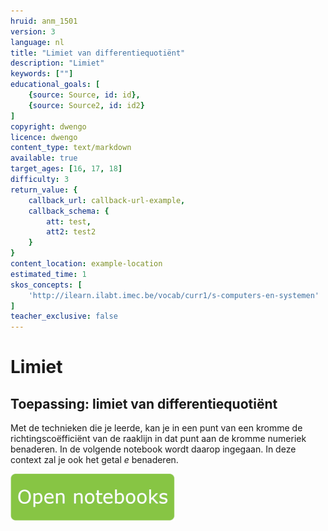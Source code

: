 ```yaml
---
hruid: anm_1501
version: 3
language: nl
title: "Limiet van differentiequotiënt"
description: "Limiet"
keywords: [""]
educational_goals: [
    {source: Source, id: id}, 
    {source: Source2, id: id2}
]
copyright: dwengo
licence: dwengo
content_type: text/markdown
available: true
target_ages: [16, 17, 18]
difficulty: 3
return_value: {
    callback_url: callback-url-example,
    callback_schema: {
        att: test,
        att2: test2
    }
}
content_location: example-location
estimated_time: 1
skos_concepts: [
    'http://ilearn.ilabt.imec.be/vocab/curr1/s-computers-en-systemen'
]
teacher_exclusive: false
---
```


# Limiet

## Toepassing: limiet van differentiequotiënt
Met de technieken die je leerde, kan je in een punt van een kromme de richtingscoëfficiënt van de raaklijn in dat punt aan de kromme numeriek benaderen. In de volgende notebook wordt daarop ingegaan. In deze context zal je ook het getal *e* benaderen.

[![](embed/Knop.png "Knop")](https://kiks.ilabt.imec.be/hub/tmplogin?id=6540 "Limiet van differentiequotiënt")
